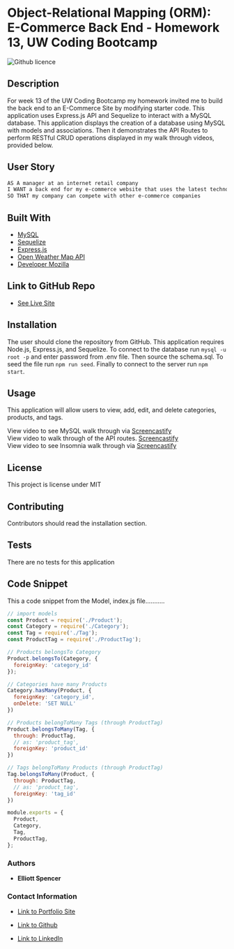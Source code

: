 # Object-Relational Mapping (ORM): E-Commerce Back End - Homework 13, UW Coding Bootcamp

![Github licence](http://img.shields.io/badge/license-MIT-blue.svg)

## Description

For week 13 of the UW Coding Bootcamp my homework invited me to build the back end to an E-Commerce Site by modifying starter code. This application uses Express.js API and Sequelize to interact with a MySQL database. This application displays the creation of a database using MySQL with models and associations. Then it demonstrates the API Routes to perform RESTful CRUD operations displayed in my walk through videos, provided below. 


## User Story

```md
AS A manager at an internet retail company
I WANT a back end for my e-commerce website that uses the latest technologies
SO THAT my company can compete with other e-commerce companies
```

## Built With

* [MySQL](https://www.mysql.com/)
* [Sequelize](https://sequelize.org/)
* [Express.js](https://expressjs.com/)
* [Open Weather Map API](https://api.openweathermap.org)
* [Developer Mozilla](https://developer.mozilla.org)

## Link to GitHub Repo

* [See Live Site](https://github.com/spencee1315/hw_13)

## Installation 
The user should clone the repository from GitHub. This application requires Node.js, Express.js, and Sequelize. To connect to the database run `mysql -u root -p` and enter password from .env file. Then source the schema.sql. To seed the file run `npm run seed`. Finally to connect to the server run `npm start`. 

## Usage 
This application will allow users to view, add, edit, and delete categories, products, and tags.

View video to see MySQL walk through via [Screencastify]()<br>
View video to walk through of the API routes. [Screencastify]()<br>
View video to see Insomnia walk through via [Screencastify]()

## License 
This project is license under MIT

## Contributing 
Contributors should read the installation section. 

## Tests
There are no tests for this application

## Code Snippet
This a code snippet from the Model, index.js file...........

```javascript
// import models
const Product = require('./Product');
const Category = require('./Category');
const Tag = require('./Tag');
const ProductTag = require('./ProductTag');

// Products belongsTo Category
Product.belongsTo(Category, {
  foreignKey: 'category_id'
});

// Categories have many Products
Category.hasMany(Product, {
  foreignKey: 'category_id',
  onDelete: 'SET NULL'
})

// Products belongToMany Tags (through ProductTag)
Product.belongsToMany(Tag, {
  through: ProductTag,
  // as: 'product_tag',
  foreignKey: 'product_id'
})

// Tags belongToMany Products (through ProductTag)
Tag.belongsToMany(Product, {
  through: ProductTag,
  // as: 'product_tag',
  foreignKey: 'tag_id'
})

module.exports = {
  Product,
  Category,
  Tag,
  ProductTag,
};
```

### Authors

* **Elliott Spencer**

### Contact Information

* [Link to Portfolio Site](https://spencee1315.github.io/hw_wk2/)

* [Link to Github](https://github.com/spencee1315)

* [Link to LinkedIn](https://www.linkedin.com/in/elliott-spencer-886a9818/)

